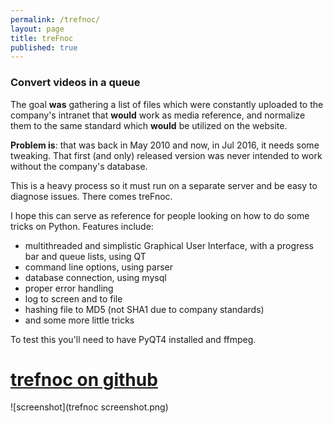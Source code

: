 ```yaml
---
permalink: /trefnoc/
layout: page
title: treFnoc
published: true
---
```



### Convert videos in a queue

The goal **was** gathering a list of files which were constantly uploaded to the company's intranet that **would** work as media reference, and normalize them to the same standard which **would** be utilized on the website.

**Problem is**: that was back in May 2010 and now, in Jul 2016, it needs some tweaking. That first (and only) released version was never intended to work without the company's database.

This is a heavy process so it must run on a separate server and be easy to diagnose issues. There comes treFnoc.

I hope this can serve as reference for people looking on how to do some tricks on Python. Features include:

- multithreaded and simplistic Graphical User Interface, with a progress bar and queue lists, using QT
- command line options, using parser
- database connection, using mysql
- proper error handling
- log to screen and to file
- hashing file to MD5 (not SHA1 due to company standards)
- and some more little tricks

To test this you'll need to have PyQT4 installed and ffmpeg.

# [trefnoc on github](https://github.com/cauerego/trefnoc)

![screenshot](trefnoc screenshot.png)
